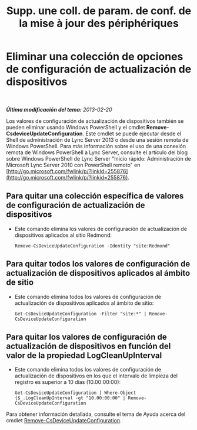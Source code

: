 ﻿---
title: "Supp. une coll. de param. de conf. de la mise à jour des périphériques"
TOCTitle: "Supp. une coll. de param. de conf. de la mise à jour des périphériques"
ms:assetid: 1a649136-34a9-42a7-a5b3-a78bbfe93f36
ms:mtpsurl: https://technet.microsoft.com/es-es/library/JJ994019(v=OCS.15)
ms:contentKeyID: 52061602
ms.date: 01/07/2017
mtps_version: v=OCS.15
ms.translationtype: HT
---

# Eliminar una colección de opciones de configuración de actualización de dispositivos

 

_**Última modificación del tema:** 2013-02-20_

Los valores de configuración de actualización de dispositivos también se pueden eliminar usando Windows PowerShell y el cmdlet **Remove-CsdeviceUpdateConfiguration**. Este cmdlet se puede ejecutar desde el Shell de administración de Lync Server 2013 o desde una sesión remota de Windows PowerShell. Para más información sobre el uso de una conexión remota de Windows PowerShell a Lync Server, consulte el artículo del blog sobre Windows PowerShell de Lync Server "Inicio rápido: Administración de Microsoft Lync Server 2010 con PowerShell remoto" en [http://go.microsoft.com/fwlink/p/?linkId=255876](http://go.microsoft.com/fwlink/p/?linkid=255876).


## Para quitar una colección específica de valores de configuración de actualización de dispositivos

  - Este comando elimina los valores de configuración de actualización de dispositivos aplicados al sitio Redmond:
    
        Remove-CsDeviceUpdateConfiguration -Identity "site:Redmond"

## Para quitar todos los valores de configuración de actualización de dispositivos aplicados al ámbito de sitio

  - Este comando elimina todos los valores de configuración de actualización de dispositivos aplicados al ámbito de sitio:
    
        Get-CsDeviceUpdateConfiguration -Filter "site:*" | Remove-CsDeviceUpdateConfiguration

## Para quitar los valores de configuración de actualización de dispositivos en función del valor de la propiedad LogCleanUpInterval

  - Este comando elimina todos los valores de configuración de actualización de dispositivos en los que el intervalo de limpieza del registro es superior a 10 días (10.00:00:00):
    
        Get-CsDeviceUpdateConfiguration | Where-Object {$_.LogCleanUpInterval -gt "10.00:00:00" | Remove-CsDeviceUpdateConfiguration

Para obtener información detallada, consulte el tema de Ayuda acerca del cmdlet [Remove-CsDeviceUpdateConfiguration](https://docs.microsoft.com/en-us/powershell/module/skype/Remove-CsDeviceUpdateConfiguration).

